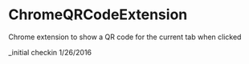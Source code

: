 # ChromeQRCodeExtension
Chrome extension to show a QR code for the current tab when clicked

_initial checkin 1/26/2016